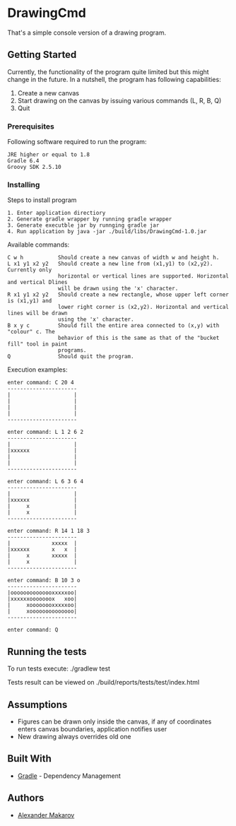 # DrawingCmd

That's a simple console version of a drawing program. 

## Getting Started

Currently, the functionality of the program quite limited but this might change in the future. 
In a nutshell, the program has following capabilities:
1. Create a new canvas
2. Start drawing on the canvas by issuing various commands (L, R, B, Q)
3. Quit

### Prerequisites

Following software required to run the program:

```
JRE higher or equal to 1.8
Gradle 6.4
Groovy SDK 2.5.10 
```

### Installing

Steps to install program

```
1. Enter application directiory
2. Generate gradle wrapper by running gradle wrapper
3. Generate executble jar by runnging gradle jar
4. Run application by java -jar ./build/libs/DrawingCmd-1.0.jar
```
Available commands:
```
C w h           Should create a new canvas of width w and height h.
L x1 y1 x2 y2   Should create a new line from (x1,y1) to (x2,y2). Currently only
                horizontal or vertical lines are supported. Horizontal and vertical Dlines
                will be drawn using the 'x' character.
R x1 y1 x2 y2   Should create a new rectangle, whose upper left corner is (x1,y1) and
                lower right corner is (x2,y2). Horizontal and vertical lines will be drawn
                using the 'x' character.
B x y c         Should fill the entire area connected to (x,y) with "colour" c. The
                behavior of this is the same as that of the "bucket fill" tool in paint
                programs.
Q               Should quit the program.
```

Execution examples:
```
enter command: C 20 4
----------------------
|                    |
|                    |
|                    |
|                    |	
----------------------

enter command: L 1 2 6 2
----------------------
|                    |
|xxxxxx              |
|                    |
|                    |
----------------------

enter command: L 6 3 6 4
----------------------
|                    |
|xxxxxx              |
|     x              |
|     x              |
----------------------

enter command: R 14 1 18 3
----------------------
|             xxxxx  |
|xxxxxx       x   x  |
|     x       xxxxx  |
|     x              |
----------------------

enter command: B 10 3 o
----------------------
|oooooooooooooxxxxxoo|
|xxxxxxooooooox   xoo|
|     xoooooooxxxxxoo|
|     xoooooooooooooo|
----------------------

enter command: Q
```

## Running the tests

To run tests execute:
./gradlew test

Tests result can be viewed on ./build/reports/tests/test/index.html

## Assumptions
* Figures can be drawn only inside the canvas, if any of coordinates enters canvas boundaries, application notifies user
* New drawing always overrides old one

## Built With

* [Gradle](https://gradle.org) - Dependency Management

## Authors

* [Alexander Makarov](https://www.linkedin.com/in/makarov-alexander/)
